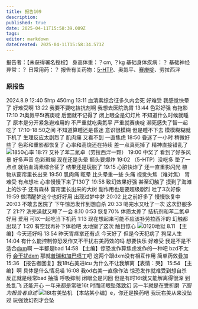 ```yaml
---
title: 报告109
description: 
published: true
date: 2025-04-11T15:58:39.009Z
tags: 
editor: markdown
dateCreated: 2025-04-11T15:58:34.573Z
---
```


﻿报告者：【未获得署名授权】
身高体重：？cm, ？kg
基础身体疾病：？
基础神经异常：？
日常用药：？
报告有关药物：[5-HTP](/5-HTP/)、奥氮平、[赛庚啶](/%E8%B5%9B%E5%BA%9A%E5%95%B6/)、劳拉西泮

### 原报告
2024.8.9
12:40 5htp 450mg
13:11 血清素综合征多久内会死 好难受 我感觉快晕了 好难受啊
13:22 我要不要吃拮抗剂啊 我想去医院洗胃
13:44 色彩好强 有拖影
17:10 2t奥氮平5t赛庚啶 后面就不记得了 闭上眼全是幻灯片 不知道什么时候就睡了 原本是分开紧急避难用的 不严重就吃奥氮平 严重就赛庚啶 濒死感失了智一起吃了
17:10-18:50之间 不知道算睡还是昏迷 意识很模糊 但是睡不下去 模模糊糊就下机了 生理反应太剧烈了 肌肉痛 又看不到 一直焦虑
18:50 昏迷了一小时 稍微好些了 色彩和重影都恢复了 心率和高烧还在持续 差一点真死掉了 精神直接错乱了 ![1850心率](./imgs/1850心率.jpg)
18:?? 又补了苯二氮卓（劳拉西泮一颗）
19:00 中奖了  看到了好多风景 好多声音 色彩斑斓 现在还是头晕 额头要爆炸
19:02 （5-HTP）没吃多 垫了一点点 就怕血清素综合征了 结果还是玩脱了
19:15 心脏快炸了 还一直重影闪光 植物从窗帘里长出来
19:50 肌肉痛 眩晕 比头晕重一些 头痛 视觉失焦（难对焦） 胃难受 有点想吐 心率慢慢下来了130了
19:58 致幻效果好强 甚至幻触了 摸到了海滩上的沙子  还有森林 窗帘里长出来的大树 副作用也是要超级剧烈 吐了3次好像
19:59 做清醒梦这个也好好用 出现过梦中梦
20:02 比之前好多了 慢慢恢复中
20:03 不敢去医院了  下午惊恐发作到想自杀
20:33 喝完水又吐了一次 这次舒服多了
21:?? 洗完澡就又睡了一会
8.10
0:53 恢复70% 体质太差了 拮抗剂和苯二氮卓好用 爱用 可以一起吃当下机药
1:13 现在想起来可能不应该补劳拉西泮的 幻触都出现了
1:20 有空我再补下体验吧 太地狱了这次 触目惊心 ![0120地狱](./imgs/0120地狱.jpg)
8.11
【主编】今天还好吗
13:54 昨天胃痉挛还有点 今天好了 但是今天犯病了 狗屎人生
14:04 有什么能控制惊恐发作又不干扰右美药效的吗 想要快乐 好难受 我是不是不适合[dxm](/DXM/)啊 一半都是bad
14:58 【主编】惊恐发作算焦虑发作的一种吧 bzd不太行 [会干扰dxm](/DXM/#%E8%8B%AF%E4%BA%8C%E6%B0%AE%E5%8D%93%E7%B1%BB%EF%BC%88BZD%EF%BC%89) 那就[普瑞和加巴喷丁](/PR80/#%E5%85%B3%E4%BA%8E%E6%BB%A5%E7%94%A8%E6%99%AE%E7%91%9E%E5%B7%B4%E6%9E%97%E6%88%90%E7%98%BE%E7%9A%84%E6%88%92%E6%96%AD%E6%96%B9%E6%B3%95)吧 这两个跟dxm没有相互作用 简单药效叠加
15:36 【报告者回复】我18t右美进icu 为什么不让我解离【表情：哭】
15:54 【主编】啊 具体是什么情况喵
16:08 我od右美一直像作法 惊恐发作就难受到想自杀 反正就是经常bad  抽搐 呼吸抑制  闭眼全是闪回 但是有时16t就又能解离得很深 到处乱飞 还能开心 一年来都是常驻16t 时而闭眼坠落致幻  另一半就是在受折磨 *下图为报告者自述* ![18t右美坠机](./imgs/18t右美坠机.jpg)
【本站某小编】e，你还是换药吧 我玩右美从来没坠过 玩强致幻剂才会坠
